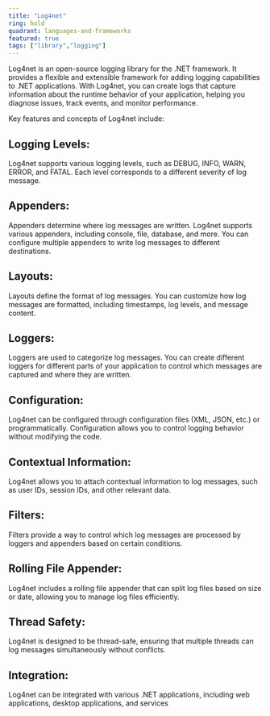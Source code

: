 ```yaml
---
title: "Log4net"
ring: hold
quadrant: languages-and-frameworks 
featured: true
tags: ["library","logging"]
--- 
```

Log4net is an open-source logging library for the .NET framework. It provides a flexible and extensible framework for adding logging capabilities to .NET applications. With Log4net, you can create logs that capture information about the runtime behavior of your application, helping you diagnose issues, track events, and monitor performance.

Key features and concepts of Log4net include:

## Logging Levels: 
Log4net supports various logging levels, such as DEBUG, INFO, WARN, ERROR, and FATAL. Each level corresponds to a different severity of log message.

## Appenders: 
Appenders determine where log messages are written. Log4net supports various appenders, including console, file, database, and more. You can configure multiple appenders to write log messages to different destinations.

## Layouts: 
Layouts define the format of log messages. You can customize how log messages are formatted, including timestamps, log levels, and message content.

## Loggers: 
Loggers are used to categorize log messages. You can create different loggers for different parts of your application to control which messages are captured and where they are written.

## Configuration: 
Log4net can be configured through configuration files (XML, JSON, etc.) or programmatically. Configuration allows you to control logging behavior without modifying the code.

## Contextual Information: 
Log4net allows you to attach contextual information to log messages, such as user IDs, session IDs, and other relevant data.

## Filters: 
Filters provide a way to control which log messages are processed by loggers and appenders based on certain conditions.

## Rolling File Appender: 
Log4net includes a rolling file appender that can split log files based on size or date, allowing you to manage log files efficiently.

## Thread Safety: 
Log4net is designed to be thread-safe, ensuring that multiple threads can log messages simultaneously without conflicts.

## Integration: 
Log4net can be integrated with various .NET applications, including web applications, desktop applications, and services
